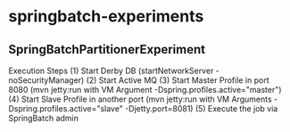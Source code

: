 springbatch-experiments
=======================
SpringBatchPartitionerExperiment
--------------------------------
Execution Steps
(1) Start Derby DB (startNetworkServer -noSecurityManager)
(2) Start Active MQ
(3) Start Master Profile in port 8080 (mvn jetty:run with VM Argument -Dspring.profiles.active="master")
(4) Start Slave Profile in another port (mvn jetty:run with VM Arguments -Dspring.profiles.active="slave" -Djetty.port=8081)
(5) Execute the job via SpringBatch admin
